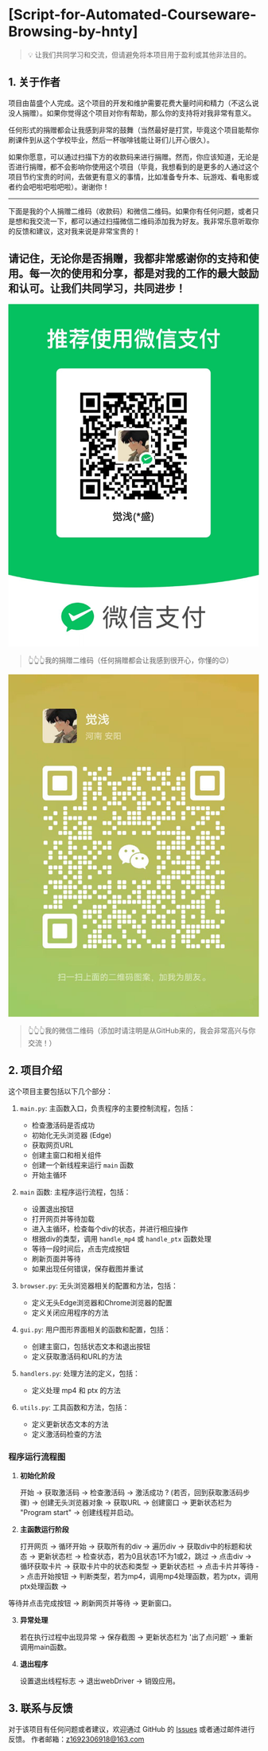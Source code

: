 # [Script-for-Automated-Courseware-Browsing-by-hnty]

> 💡 让我们共同学习和交流，但请避免将本项目用于盈利或其他非法目的。


## 1. 关于作者

项目由苗盛个人完成。这个项目的开发和维护需要花费大量时间和精力（不这么说没人捐赠）。如果你觉得这个项目对你有帮助，那么你的支持将对我非常有意义。

任何形式的捐赠都会让我感到非常的鼓舞（当然最好是打赏，毕竟这个项目能帮你刷课件到从这个学校毕业，然后一杯咖啡钱能让哥们儿开心很久）。

如果你愿意，可以通过扫描下方的收款码来进行捐赠。然而，你应该知道，无论是否进行捐赠，都不会影响你使用这个项目（毕竟，我想看到的是更多的人通过这个项目节约宝贵的时间，去做更有意义的事情，比如准备专升本、玩游戏、看电影或者约会吧啦吧啦吧啦）。谢谢你！



---

下面是我的个人捐赠二维码（收款码）和微信二维码。如果你有任何问题，或者只是想和我交流一下，都可以通过扫描微信二维码添加我为好友。我非常乐意听取你的反馈和建议，这对我来说是非常宝贵的！

请记住，无论你是否捐赠，我都非常感谢你的支持和使用。每一次的使用和分享，都是对我的工作的最大鼓励和认可。让我们共同学习，共同进步！
---

![Image description](./images/donation_qr_code.jpg)
> 👆👆👆我的捐赠二维码（任何捐赠都会让我感到很开心，你懂的😉）

![Image description](./images/author.jpg)
> 👆👆👆我的微信二维码（添加时请注明是从GitHub来的，我会非常高兴与你交流！）


## 2. 项目介绍

这个项目主要包括以下几个部分：

1. `main.py`: 主函数入口，负责程序的主要控制流程，包括：
    - 检查激活码是否成功
    - 初始化无头浏览器 (Edge)
    - 获取网页URL
    - 创建主窗口和相关组件
    - 创建一个新线程来运行 `main` 函数
    - 开始主循环

2. `main` 函数: 主程序运行流程，包括：
    - 设置退出按钮
    - 打开网页并等待加载
    - 进入主循环，检查每个div的状态，并进行相应操作
    - 根据div的类型，调用 `handle_mp4` 或 `handle_ptx` 函数处理
    - 等待一段时间后，点击完成按钮
    - 刷新页面并等待
    - 如果出现任何错误，保存截图并重试

3. `browser.py`: 无头浏览器相关的配置和方法，包括：
    - 定义无头Edge浏览器和Chrome浏览器的配置
    - 定义关闭应用程序的方法

4. `gui.py`: 用户图形界面相关的函数和配置，包括：
    - 创建主窗口，包括状态文本和退出按钮
    - 定义获取激活码和URL的方法

5. `handlers.py`: 处理方法的定义，包括：
    - 定义处理 mp4 和 ptx 的方法

6. `utils.py`: 工具函数和方法，包括：
    - 定义更新状态文本的方法
    - 定义激活码检查的方法

### 程序运行流程图

1. **初始化阶段**

   开始 ->
   获取激活码 ->
   检查激活码 ->
   激活成功 ? (若否，回到获取激活码步骤) ->
   创建无头浏览器对象 ->
   获取URL ->
   创建窗口 ->
   更新状态栏为 "Program start" ->
   创建线程并启动。

2. **主函数运行阶段**

   打开网页 ->
   循环开始 ->
   获取所有的div ->
   遍历div ->
   获取div中的标题和状态 ->
   更新状态栏 ->
   检查状态，若为0且状态1不为1或2，跳过 ->
   点击div ->
   循环获取卡片 ->
   获取卡片中的状态和类型 ->
   更新状态栏 ->
   点击卡片并等待 ->
   点击开始按钮 ->
   判断类型，若为mp4，调用mp4处理函数，若为ptx，调用ptx处理函数 ->
  

 等待并点击完成按钮 ->
   刷新网页并等待 ->
   更新窗口。

3. **异常处理**

   若在执行过程中出现异常 ->
   保存截图 ->
   更新状态栏为 '出了点问题' ->
   重新调用main函数。

4. **退出程序**

   设置退出线程标志 ->
   退出webDriver ->
   销毁应用。

## 3. 联系与反馈

对于该项目有任何问题或者建议，欢迎通过 GitHub 的 [Issues](#) 或者通过邮件进行反馈。
作者邮箱：z1692306918@163.com